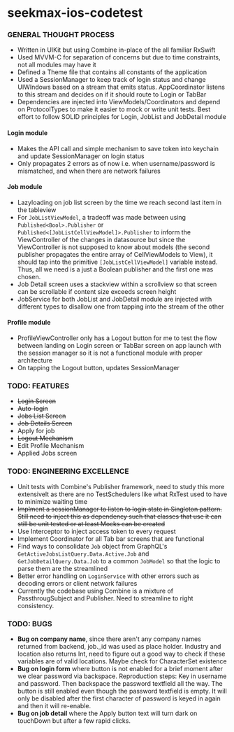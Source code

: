 # seekmax-ios-codetest

### GENERAL THOUGHT PROCESS

- Written in UIKit but using Combine in-place of the all familiar RxSwift
- Used MVVM-C for separation of concerns but due to time constraints, not all modules may have it
- Defined a Theme file that contains all constants of the application
- Used a SessionManager to keep track of login status and change UIWIndows based on a stream that emits status. AppCoordinator listens to this stream and decides on if it should route to Login or TabBar
- Dependencies are injected into ViewModels/Coordinators and depend on ProtocolTypes to make it easier to mock or write unit tests. Best effort to follow SOLID principles for Login, JobList and JobDetail module


#### Login module
- Makes the API call and simple mechanism to save token into keychain and update SessionManager on login status
- Only propagates 2 errors as of now i.e. when username/password is mismatched, and when there are network failures

#### Job module
- Lazyloading on job list screen by the time we reach second last item in the tableview
- For `JobListViewModel`, a tradeoff was made between using `Published<Bool>.Publisher` or `Published<[JobListCellViewModel]>.Publisher` to inform the ViewController of the changes in datasource but since the ViewController is not supposed to know about models (the second publisher propagates the entire array of CellViewModels to View), it should tap into the primitive `[JobListCellViewModel]` variable instead. Thus, all we need is a just a Boolean publisher and the first one was chosen.
- Job Detail screen uses a stackview within a scrollview so that screen can be scrollable if content size exceeds screen height
- JobService for both JobList and JobDetail module are injected with different types to disallow one from tapping into the stream of the other

#### Profile module
- ProfileViewController only has a Logout button for me to test the flow between landing on Login screen or TabBar screen on app launch with the session manager so it is not a functional module with proper architecture
- On tapping the Logout button, updates SessionManager


### TODO: FEATURES

- ~~Login Screen~~
- ~~Auto-login~~
- ~~Jobs List Screen~~
- ~~Job Details Screen~~
- Apply for job
- ~~Logout Mechanism~~
- Edit Profile Mechanism
- Applied Jobs screen

### TODO: ENGINEERING EXCELLENCE

- Unit tests with Combine's Publisher framework, need to study this more extensivelt as there are no TestSchedulers like what RxTest used to have to minimize waiting time
- ~~Implment a sessionManager to listen to login state in Singleton pattern. Still need to inject this as dependency such that classes that use it can still be unit tested or at least Mocks can be created~~
- Use Interceptor to inject access token to every request
- Implement Coordinator for all Tab bar screens that are functional
- Find ways to consolidate `Job` object from GraphQL's `GetActiveJobsListQuery.Data.Active.Job` and `GetJobDetailQuery.Data.Job` to a common `JobModel` so that the logic to parse them are the streamlined 
- Better error handling on `LoginService` with other errors such as decoding errors or client network failures
- Currently the codebase using Combine is a mixture of PassthrougSubject and Publisher. Need to streamline to right consistency.


### TODO: BUGS 

- **Bug on company name**, since there aren't any company names returned from backend, job._id was used as place holder. Industry and location also returns Int, need to figure out a good way to check if these variables are of valid locations. Maybe check for CharacterSet existence
- **Bug on login form** where button is not enabled for a brief moment after we clear password via backspace. Reproduction steps: Key in username and password. Then backspace the password textfield all the way. The button is still enabled even though the password textfield is empty. It will only be disabled after the first character of password is keyed in again and then it will re-enable.
- **Bug on job detail** where the Apply button text will turn dark on touchDown but after a few rapid clicks.
